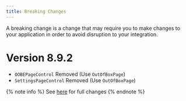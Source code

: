 ```yaml
---
title: Breaking Changes
---
```


A breaking change is a change that may require you to make changes to your application in order to avoid disruption to your integration.

# Version 8.9.2
- `OOBEPageControl` Removed (Use `OutOfBoxPage`)
- `SettingsPageControl` Removed (Use `OutOfBoxPage`)

{% note info %}
See [here](https://github.com/Ghost1372/DevWinUI/releases) for full changes
{% endnote %}
